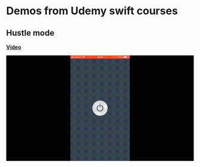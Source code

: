 Demos from Udemy swift courses
===

## Hustle mode

[**Video**](/assets/hustle.demo.mp4)

![](/assets/hustle.demo.gif)
